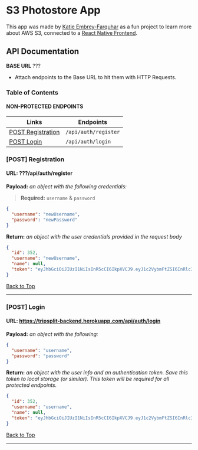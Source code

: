 # S3 Photostore App

This app was made by [Katie Embrey-Farquhar]("https://github.com/kmcknight1") as a fun project to learn more about AWS S3, connected to a [React Native Frontend]("https://github.com/kmcknight1/rn-image-upload").

## **API Documentation**

**BASE URL** ???

- Attach endpoints to the Base URL to hit them with HTTP Requests.

### **Table of Contents**

#### NON-PROTECTED ENDPOINTS

| Links                                   | Endpoints            |
| --------------------------------------- | -------------------- |
| [POST Registration](#post-registration) | `/api/auth/register` |
| [POST Login](#post-login)               | `/api/auth/login`    |

### [POST] Registration

#### URL: ???/api/auth/register

**Payload:** _an object with the following credentials:_

> **Required:** `username` & `password`

```json
{
  "username": "newUsername",
  "password": "newPassword"
}
```

**Return:** _an object with the user credentials provided in the request body_

```json
{
  "id": 352,
  "username": "newUsername",
  "name": null,
  "token": "eyJhbGciOiJIUzI1NiIsInR5cCI6IkpXVCJ9.eyJ1c2VybmFtZSI6InRlc3QyIiwiaWF0IjoxNTgyNzI4NTU2LCJleHAiOjE1ODI4MTQ5NTZ9.XNLEZAxkHWqjB6JKNR2ECUkkIq2BydhiqjJhWVMcqsM"
}
```

[Back to Top](#table-of-contents)

---

### [POST] Login

#### URL: https://tripsplit-backend.herokuapp.com/api/auth/login

**Payload:** _an object with the following:_

```json
{
  "username": "username",
  "password": "password"
}
```

**Return:** _an object with the user info and an authentication token. Save this token to local storage (or similar). This token will be required for all protected endpoints._

```json
{
  "id": 352,
  "username": "username",
  "name": null,
  "token": "eyJhbGciOiJIUzI1NiIsInR5cCI6IkpXVCJ9.eyJ1c2VybmFtZSI6InRlc3QiLCJpYXQiOjE1ODI3Mjg0MTMsImV4cCI6MTU4MjgxNDgxM30.zzM1fJgosZ5sqKs7daqh0EhOR9hDUu41V9moF8tkrLc"
}
```

[Back to Top](#table-of-contents)

---
